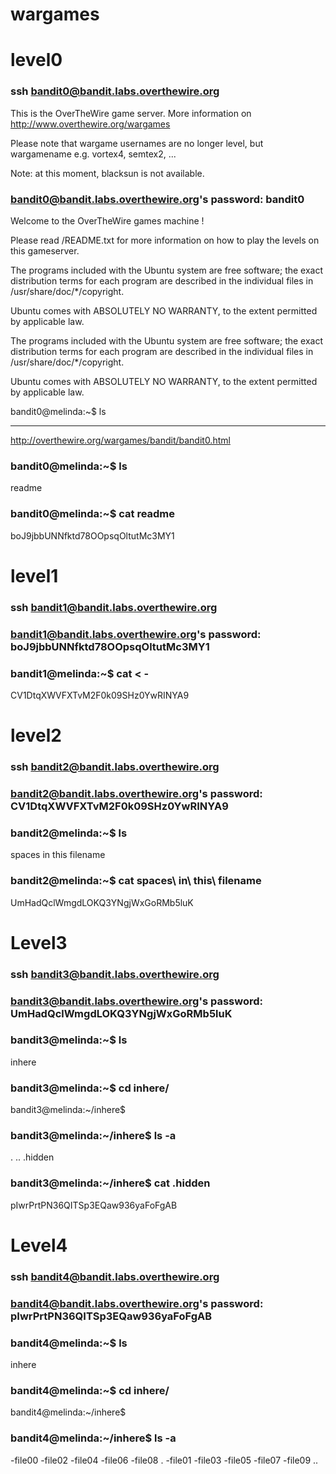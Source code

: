 # wargames

# level0
### ssh bandit0@bandit.labs.overthewire.org

This is the OverTheWire game server. More information on http://www.overthewire.org/wargames

Please note that wargame usernames are no longer level<X>, but wargamename<X>
e.g. vortex4, semtex2, ...

Note: at this moment, blacksun is not available.

### bandit0@bandit.labs.overthewire.org's password: bandit0

Welcome to the OverTheWire games machine !

Please read /README.txt for more information on how to play the levels
on this gameserver.


The programs included with the Ubuntu system are free software;
the exact distribution terms for each program are described in the
individual files in /usr/share/doc/*/copyright.

Ubuntu comes with ABSOLUTELY NO WARRANTY, to the extent permitted by
applicable law.


The programs included with the Ubuntu system are free software;
the exact distribution terms for each program are described in the
individual files in /usr/share/doc/*/copyright.

Ubuntu comes with ABSOLUTELY NO WARRANTY, to the extent permitted by
applicable law.

bandit0@melinda:~$ ls


---

http://overthewire.org/wargames/bandit/bandit0.html

### bandit0@melinda:~$ ls
readme

### bandit0@melinda:~$ cat readme
boJ9jbbUNNfktd78OOpsqOltutMc3MY1

# 


# level1
### ssh bandit1@bandit.labs.overthewire.org

### bandit1@bandit.labs.overthewire.org's password: boJ9jbbUNNfktd78OOpsqOltutMc3MY1

### bandit1@melinda:~$ cat < -
CV1DtqXWVFXTvM2F0k09SHz0YwRINYA9


# level2

### ssh bandit2@bandit.labs.overthewire.org

### bandit2@bandit.labs.overthewire.org's password: CV1DtqXWVFXTvM2F0k09SHz0YwRINYA9

### bandit2@melinda:~$ ls
spaces in this filename

### bandit2@melinda:~$ cat spaces\ in\ this\ filename 
UmHadQclWmgdLOKQ3YNgjWxGoRMb5luK

# Level3

### ssh bandit3@bandit.labs.overthewire.org

### bandit3@bandit.labs.overthewire.org's password: UmHadQclWmgdLOKQ3YNgjWxGoRMb5luK

### bandit3@melinda:~$ ls
inhere

### bandit3@melinda:~$ cd inhere/
bandit3@melinda:~/inhere$ 

### bandit3@melinda:~/inhere$ ls -a
.  ..  .hidden

### bandit3@melinda:~/inhere$ cat .hidden 
pIwrPrtPN36QITSp3EQaw936yaFoFgAB

# Level4

### ssh bandit4@bandit.labs.overthewire.org

### bandit4@bandit.labs.overthewire.org's password: pIwrPrtPN36QITSp3EQaw936yaFoFgAB

### bandit4@melinda:~$ ls
inhere

### bandit4@melinda:~$ cd inhere/
bandit4@melinda:~/inhere$

### bandit4@melinda:~/inhere$ ls -a
-file00  -file02  -file04  -file06  -file08  .
-file01  -file03  -file05  -file07  -file09  ..

















